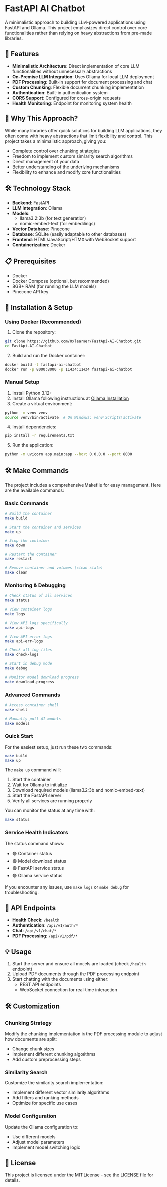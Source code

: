 # FastAPI AI Chatbot

A minimalistic approach to building LLM-powered applications using FastAPI and Ollama. This project emphasizes direct control over core functionalities rather than relying on heavy abstractions from pre-made libraries.

## 🌟 Features

- **Minimalistic Architecture**: Direct implementation of core LLM functionalities without unnecessary abstractions
- **On-Premise LLM Integration**: Uses Ollama for local LLM deployment
- **PDF Processing**: Built-in support for document processing and chat
- **Custom Chunking**: Flexible document chunking implementation
- **Authentication**: Built-in authentication system
- **CORS Support**: Configured for cross-origin requests
- **Health Monitoring**: Endpoint for monitoring system health

## 🚀 Why This Approach?

While many libraries offer quick solutions for building LLM applications, they often come with heavy abstractions that limit flexibility and control. This project takes a minimalistic approach, giving you:

- Complete control over chunking strategies
- Freedom to implement custom similarity search algorithms
- Direct management of your data
- Better understanding of the underlying mechanisms
- Flexibility to enhance and modify core functionalities

## 🛠️ Technology Stack

- **Backend**: FastAPI
- **LLM Integration**: Ollama
- **Models**:
  - llama3.2:3b (for text generation)
  - nomic-embed-text (for embeddings)
- **Vector Database**: Pinecone
- **Database**: SQLite (easily adaptable to other databases)
- **Frontend**: HTML/JavaScript/HTMX with WebSocket support
- **Containerization**: Docker

## 📋 Prerequisites

- Docker
- Docker Compose (optional, but recommended)
- 8GB+ RAM (for running the LLM models)
- Pinecone API key

## 🔧 Installation & Setup

### Using Docker (Recommended)

1. Clone the repository:
```bash
git clone https://github.com/0xlearner/FastApi-AI-Chatbot.git
cd FastApi-AI-Chatbot
```

2. Build and run the Docker container:
```bash
docker build -t fastapi-ai-chatbot .
docker run -p 8000:8000 -p 11434:11434 fastapi-ai-chatbot
```

### Manual Setup

1. Install Python 3.12+
2. Install Ollama following instructions at [Ollama Installation](https://ollama.com/install)
3. Create a virtual environment:
```bash
python -m venv venv
source venv/bin/activate  # On Windows: venv\Scripts\activate
```

4. Install dependencies:
```bash
pip install -r requirements.txt
```

5. Run the application:
```bash
python -m uvicorn app.main:app --host 0.0.0.0 --port 8000
```

## 🛠️ Make Commands

The project includes a comprehensive Makefile for easy management. Here are the available commands:

### Basic Commands

```bash
# Build the container
make build

# Start the container and services
make up

# Stop the container
make down

# Restart the container
make restart

# Remove container and volumes (clean slate)
make clean
```

### Monitoring & Debugging

```bash
# Check status of all services
make status

# View container logs
make logs

# View API logs specifically
make api-logs

# View API error logs
make api-err-logs

# Check all log files
make check-logs

# Start in debug mode
make debug

# Monitor model download progress
make download-progress
```

### Advanced Commands

```bash
# Access container shell
make shell

# Manually pull AI models
make models
```

### Quick Start

For the easiest setup, just run these two commands:

```bash
make build
make up
```

The `make up` command will:
1. Start the container
2. Wait for Ollama to initialize
3. Download required models (llama3.2:3b and nomic-embed-text)
4. Start the FastAPI server
5. Verify all services are running properly

You can monitor the status at any time with:
```bash
make status
```

### Service Health Indicators

The status command shows:
- 🟢 Container status
- 🟢 Model download status
- 🟢 FastAPI service status
- 🟢 Ollama service status

If you encounter any issues, use `make logs` or `make debug` for troubleshooting.

## 🔌 API Endpoints

- **Health Check**: `/health`
- **Authentication**: `/api/v1/auth/*`
- **Chat**: `/api/v1/chat/*`
- **PDF Processing**: `/api/v1/pdf/*`

## 💡 Usage

1. Start the server and ensure all models are loaded (check `/health` endpoint)
2. Upload PDF documents through the PDF processing endpoint
3. Start chatting with the documents using either:
   - REST API endpoints
   - WebSocket connection for real-time interaction

## 🛠️ Customization

### Chunking Strategy
Modify the chunking implementation in the PDF processing module to adjust how documents are split:
- Change chunk sizes
- Implement different chunking algorithms
- Add custom preprocessing steps

### Similarity Search
Customize the similarity search implementation:
- Implement different vector similarity algorithms
- Add filters and ranking methods
- Optimize for specific use cases

### Model Configuration
Update the Ollama configuration to:
- Use different models
- Adjust model parameters
- Implement model switching logic

## 📄 License

This project is licensed under the MIT License - see the LICENSE file for details.
